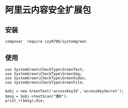 # 阿里云内容安全扩展包

## 安装

```composer  require zzy0708/systemgreen ```

## 使用

```
use SystemGreen\CheckType\GreenText;
use SystemGreen\CheckType\GreenImg;
use SystemGreen\CheckType\GreenVideo;
use SystemGreen\CheckType\GreenFile;
 
$obj = new GreenText('accessKeyId','accessKeySecret');
$msg = $obj->textScan("傻B");
print_r($msg);die;
```
